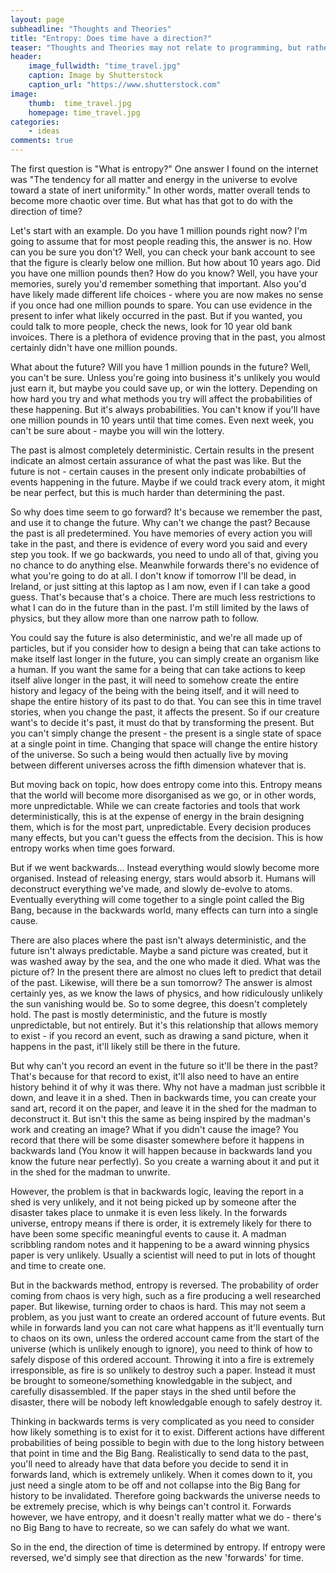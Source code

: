 ```yaml
---
layout: page
subheadline: "Thoughts and Theories"
title: "Entropy: Does time have a direction?"
teaser: "Thoughts and Theories may not relate to programming, but rather a process of considering an idea. This could be anything - for this one, how entropy affects the way we percieve time"
header:
    image_fullwidth: "time_travel.jpg"
    caption: Image by Shutterstock
    caption_url: "https://www.shutterstock.com"
image:
    thumb:  time_travel.jpg
    homepage: time_travel.jpg
categories:
    - ideas
comments: true
---
```

The first question is "What is entropy?" One answer I found on the internet was "The tendency for all matter and energy in the universe to evolve toward a state of inert uniformity." In other words, matter overall tends to become more chaotic over time. But what has that got to do with the direction of time?

Let's start with an example. Do you have 1 million pounds right now? I'm going to assume that for most people reading this, the answer is no. How can you be sure you don't? Well, you can check your bank account to see that the figure is clearly below one million. But how about 10 years ago. Did you have one million pounds then? How do you know? Well, you have your memories, surely you'd remember something that important. Also you'd have likely made different life choices - where you are now makes no sense if you once had one million pounds to spare. You can use evidence in the present to infer what likely occurred in the past. But if you wanted, you could talk to more people, check the news, look for 10 year old bank invoices. There is a plethora of evidence proving that in the past, you almost certainly didn't have one million pounds.

What about the future? Will you have 1 million pounds in the future? Well, you can't be sure. Unless you're going into business it's unlikely you would just earn it, but maybe you could save up, or win the lottery. Depending on how hard you try and what methods you try will affect the probabilities of these happening. But it's always probabilities. You can't know if you'll have one million pounds in 10 years until that time comes. Even next week, you can't be sure about - maybe you will win the lottery.

The past is almost completely deterministic. Certain results in the present indicate an almost certain assurance of what the past was like. But the future is not - certain causes in the present only indicate probabilties of events happening in the future. Maybe if we could track every atom, it might be near perfect, but this is much harder than determining the past.

So why does time seem to go forward? It's because we remember the past, and use it to change the future. Why can't we change the past? Because the past is all predetermined. You have memories of every action you will take in the past, and there is evidence of every word you said and every step you took. If we go backwards, you need to undo all of that, giving you no chance to do anything else. Meanwhile forwards there's no evidence of what you're going to do at all. I don't know if tomorrow I'll be dead, in Ireland, or just sitting at this laptop as I am now, even if I can take a good guess. That's because that's a choice. There are much less restrictions to what I can do in the future than in the past. I'm still limited by the laws of physics, but they allow more than one narrow path to follow.

You could say the future is also deterministic, and we're all made up of particles, but if you consider how to design a being that can take actions to make itself last longer in the future, you can simply create an organism like a human. If you want the same for a being that can take actions to keep itself alive longer in the past, it will need to somehow create the entire history and legacy of the being with the being itself, and it will need to shape the entire history of its past to do that. You can see this in time travel stories, when you change the past, it affects the present. So if our creature want's to decide it's past, it must do that by transforming the present. But you can't simply change the present - the present is a single state of space at a single point in time. Changing that space will change the entire history of the universe. So such a being would then actually live by moving between different universes across the fifth dimension whatever that is.

But moving back on topic, how does entropy come into this. Entropy means that the world will become more disorganised as we go, or in other words, more unpredictable. While we can create factories and tools that work deterministically, this is at the expense of energy in the brain designing them, which is for the most part, unpredictable. Every decision produces many effects, but you can't guess the effects from the decision. This is how entropy works when time goes forward.

But if we went backwards... Instead everything would slowly become more organised. Instead of releasing energy, stars would absorb it. Humans will deconstruct everything we've made, and slowly de-evolve to atoms. Eventually everything will come together to a single point called the Big Bang, because in the backwards world, many effects can turn into a single cause.

There are also places where the past isn't always deterministic, and the future isn't always predictable. Maybe a sand picture was created, but it was washed away by the sea, and the one who made it died. What was the picture of? In the present there are almost no clues left to predict that detail of the past. Likewise, will there be a sun tomorrow? The answer is almost certainly yes, as we know the laws of physics, and how ridiculously unlikely the sun vanishing would be. So to some degree, this doesn't completely hold. The past is mostly deterministic, and the future is mostly unpredictable, but not entirely. But it's this relationship that allows memory to exist - if you record an event, such as drawing a sand picture, when it happens in the past, it'll likely still be there in the future.

But why can't you record an event in the future so it'll be there in the past? That's because for that record to exist, it'll also need to have an entire history behind it of why it was there. Why not have a madman just scribble it down, and leave it in a shed. Then in backwards time, you can create your sand art, record it on the paper, and leave it in the shed for the madman to deconstruct it. But isn't this the same as being inspired by the madman's work and creating an image? What if you didn't cause the image? You record that there will be some disaster somewhere before it happens in backwards land (You know it will happen because in backwards land you know the future near perfectly). So you create a warning about it and put it in the shed for the madman to unwrite.

However, the problem is that in backwards logic, leaving the report in a shed is very unlikely, and it not being picked up by someone after the disaster takes place to unmake it is even less likely. In the forwards universe, entropy means if there is order, it is extremely likely for there to have been some specific meaningful events to cause it. A madman scribbling random notes and it happening to be a award winning physics paper is very unlikely. Usually a scientist will need to put in lots of thought and time to create one.

But in the backwards method, entropy is reversed. The probability of order coming from chaos is very high, such as a fire producing a well researched paper. But likewise, turning order to chaos is hard. This may not seem a problem, as you just want to create an ordered account of future events. But while in forwards land you can not care what happens as it'll eventually turn to chaos on its own, unless the ordered account came from the start of the universe (which is unlikely enough to ignore), you need to think of how to safely dispose of this ordered account. Throwing it into a fire is extremely irresponsible, as fire is so unlikely to destroy such a paper. Instead it must be brought to someone/something knowledgable in the subject, and carefully disassembled. If the paper stays in the shed until before the disaster, there will be nobody left knowledgable enough to safely destroy it.

Thinking in backwards terms is very complicated as you need to consider how likely something is to exist for it to exist. Different actions have different probabilities of being possible to begin with due to the long history between that point in time and the Big Bang. Realistically to send data to the past, you'll need to already have that data before you decide to send it in forwards land, which is extremely unlikely. When it comes down to it, you just need a single atom to be off and not collapse into the Big Bang for history to be invalidated. Therefore going backwards the universe needs to be extremely precise, which is why beings can't control it. Forwards however, we have entropy, and it doesn't really matter what we do - there's no Big Bang to have to recreate, so we can safely do what we want.

So in the end, the direction of time is determined by entropy. If entropy were reversed, we'd simply see that direction as the new 'forwards' for time.